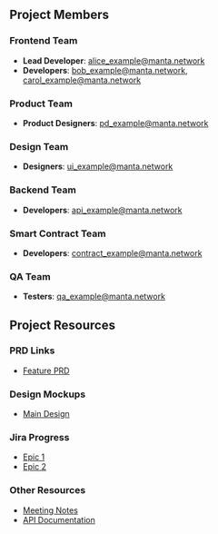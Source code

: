 ## Project Members

### Frontend Team

- **Lead Developer**: alice_example@manta.network
- **Developers**: bob_example@manta.network, carol_example@manta.network

### Product Team

- **Product Designers**: pd_example@manta.network

### Design Team

- **Designers**: ui_example@manta.network

### Backend Team

- **Developers**: api_example@manta.network

### Smart Contract Team

- **Developers**: contract_example@manta.network

### QA Team

- **Testers**: qa_example@manta.network

## Project Resources

### PRD Links

- [Feature PRD](https://link-to-your-prd)

### Design Mockups

- [Main Design](https://link-to-design)

### Jira Progress

- [Epic 1](https://link-to-jira-epic-1)
- [Epic 2](https://link-to-jira-epic-2)

### Other Resources

- [Meeting Notes](https://link-to-meeting-notes)
- [API Documentation](https://link-to-api-docs)
